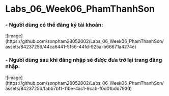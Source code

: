 # Labs_06_Week06_PhamThanhSon
<H3>- Người dùng có thể đăng ký tài khoản:</H3>
  ![image](https://github.com/sonpham28052002/Labs_06_Week06_PhamThanhSon/assets/84237256/44ca6441-5f56-44fd-925a-b66671a4274e)
<H3>- Người dùng sau khi đăng nhập sẽ được đưa trở lại trang đăng nhập.</H3>
  ![image](https://github.com/sonpham28052002/Labs_06_Week06_PhamThanhSon/assets/84237256/fabb7bf1-11be-4ac1-9cab-f0d01bdd793d)
